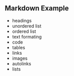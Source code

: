 ## Markdown Example

- headings
- unordered list
- ordered list
- text formating
- code
- tables
- links
- images
- autolinks
- lists
